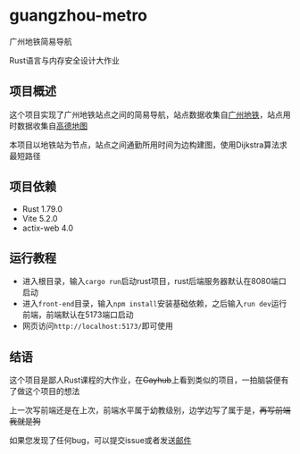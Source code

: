 # guangzhou-metro

广州地铁简易导航

Rust语言与内存安全设计大作业

## 项目概述

这个项目实现了广州地铁站点之间的简易导航，站点数据收集自[广州地铁](https://www.gzmtr.com/tpgl/)，站点用时数据收集自[高德地图](https://m.amap.com/)

本项目以地铁站为节点，站点之间通勤所用时间为边构建图，使用Dijkstra算法求最短路径

## 项目依赖

- Rust 1.79.0
- Vite 5.2.0
- actix-web 4.0

## 运行教程

- 进入根目录，输入`cargo run`启动rust项目，rust后端服务器默认在8080端口启动
- 进入`front-end`目录，输入`npm install`安装基础依赖，之后输入`run dev`运行前端，前端默认在5173端口启动
- 网页访问`http://localhost:5173/`即可使用

## 结语

这个项目是鄙人Rust课程的大作业，在~~Gayhub~~上看到类似的项目，一拍脑袋便有了做这个项目的想法

上一次写前端还是在上次，前端水平属于幼教级别，边学边写了属于是，~~再写前端我就是狗~~

如果您发现了任何bug，可以提交issue或者发送[邮件](mailto:dreaminglri@outlook.com)


